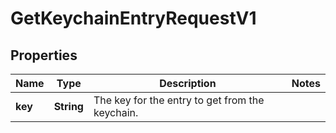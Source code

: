 

# GetKeychainEntryRequestV1


## Properties

| Name | Type | Description | Notes |
|------------ | ------------- | ------------- | -------------|
|**key** | **String** | The key for the entry to get from the keychain. |  |



